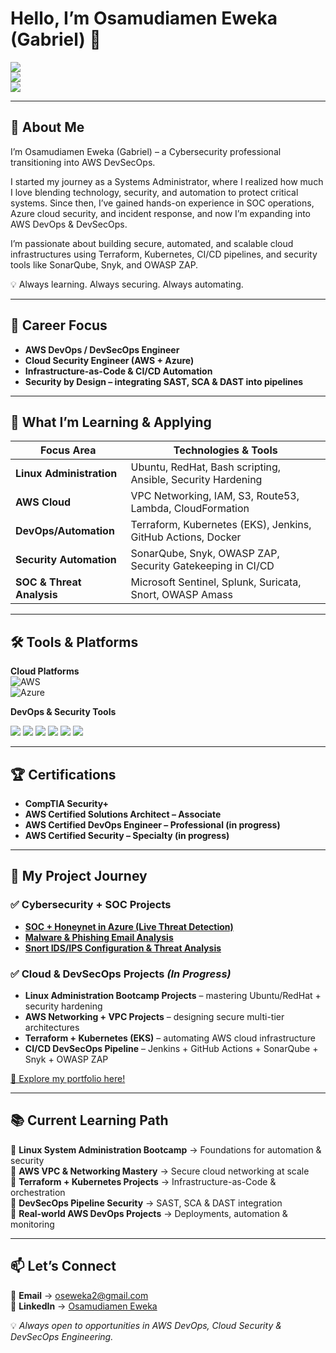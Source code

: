 # Hello, I’m Osamudiamen Eweka (Gabriel) 👋  

<a href="https://www.linkedin.com/in/gabriel-eweka//"><img src="https://img.shields.io/badge/-LinkedIn-0072b1?&style=for-the-badge&logo=linkedin&logoColor=white" /></a>  
<a href="mailto:oseweka2@gmail.com"><img src="https://img.shields.io/badge/-Email-D14836?style=for-the-badge&logo=gmail&logoColor=white" /></a>  
<a href="https://github.com/Eweka01"><img src="https://img.shields.io/badge/-GitHub-181717?style=for-the-badge&logo=github&logoColor=white" /></a>  

---

## 🚀 About Me  

I’m Osamudiamen Eweka (Gabriel) – a Cybersecurity professional transitioning into AWS DevSecOps.

I started my journey as a Systems Administrator, where I realized how much I love blending technology, security, and automation to protect critical systems. Since then, I’ve gained hands-on experience in SOC operations, Azure cloud security, and incident response, and now I’m expanding into AWS DevOps & DevSecOps.

I’m passionate about building secure, automated, and scalable cloud infrastructures using Terraform, Kubernetes, CI/CD pipelines, and security tools like SonarQube, Snyk, and OWASP ZAP.

💡 Always learning. Always securing. Always automating.

---

## 🎯 Career Focus  

- **AWS DevOps / DevSecOps Engineer**  
- **Cloud Security Engineer (AWS + Azure)**  
- **Infrastructure-as-Code & CI/CD Automation**  
- **Security by Design – integrating SAST, SCA & DAST into pipelines**  

---

## 🔑 What I’m Learning & Applying  

| **Focus Area**         | **Technologies & Tools**                                                                 |
|------------------------|-------------------------------------------------------------------------------------------|
| **Linux Administration** | Ubuntu, RedHat, Bash scripting, Ansible, Security Hardening |
| **AWS Cloud**          | VPC Networking, IAM, S3, Route53, Lambda, CloudFormation |
| **DevOps/Automation**  | Terraform, Kubernetes (EKS), Jenkins, GitHub Actions, Docker |
| **Security Automation**| SonarQube, Snyk, OWASP ZAP, Security Gatekeeping in CI/CD |
| **SOC & Threat Analysis** | Microsoft Sentinel, Splunk, Suricata, Snort, OWASP Amass |

---

## 🛠 Tools & Platforms  

**Cloud Platforms**  
![AWS](https://img.shields.io/badge/Amazon_AWS-232F3E?style=for-the-badge&logo=amazon-aws&logoColor=white)  
![Azure](https://img.shields.io/badge/Microsoft_Azure-0089D6?style=for-the-badge&logo=microsoft-azure&logoColor=white)  

**DevOps & Security Tools**  
<div>
  <img src="https://img.shields.io/badge/-Terraform-844FBA?style=for-the-badge&logo=terraform&logoColor=white" />
  <img src="https://img.shields.io/badge/-Kubernetes-326CE5?style=for-the-badge&logo=kubernetes&logoColor=white" />
  <img src="https://img.shields.io/badge/-Jenkins-D24939?style=for-the-badge&logo=jenkins&logoColor=white" />
  <img src="https://img.shields.io/badge/-GitHub_Actions-2088FF?style=for-the-badge&logo=github-actions&logoColor=white" />
  <img src="https://img.shields.io/badge/-Splunk-000000?style=for-the-badge&logo=splunk&logoColor=white" />
  <img src="https://img.shields.io/badge/-Microsoft_Sentinel-0078D4?style=for-the-badge&logo=microsoft&logoColor=white" />
</div>  

---

## 🏆 Certifications  

- **CompTIA Security+**  
- **AWS Certified Solutions Architect – Associate**  
- **AWS Certified DevOps Engineer – Professional (in progress)**  
- **AWS Certified Security – Specialty (in progress)**  

---

## 🚀 My Project Journey  

### ✅ Cybersecurity + SOC Projects  
- [**SOC + Honeynet in Azure (Live Threat Detection)**](https://github.com/Eweka01/Building-a-SOC-Honeynet-in-Azure-Live-Traffic-)  
- [**Malware & Phishing Email Analysis**](https://github.com/Eweka01/Malware-and-Phishing-Email-Analysis/tree/main)  
- [**Snort IDS/IPS Configuration & Threat Analysis**](https://github.com/Eweka01/Snort-IDS-IPS-Configuration-and-Analysis)  

### ✅ Cloud & DevSecOps Projects *(In Progress)*  
- **Linux Administration Bootcamp Projects** – mastering Ubuntu/RedHat + security hardening  
- **AWS Networking + VPC Projects** – designing secure multi-tier architectures  
- **Terraform + Kubernetes (EKS)** – automating AWS cloud infrastructure  
- **CI/CD DevSecOps Pipeline** – Jenkins + GitHub Actions + SonarQube + Snyk + OWASP ZAP  

[🔗 Explore my portfolio here!](https://github.com/Eweka01)  

---

## 📚 Current Learning Path  

📌 **Linux System Administration Bootcamp** → Foundations for automation & security  
📌 **AWS VPC & Networking Mastery** → Secure cloud networking at scale  
📌 **Terraform + Kubernetes Projects** → Infrastructure-as-Code & orchestration  
📌 **DevSecOps Pipeline Security** → SAST, SCA & DAST integration  
📌 **Real-world AWS DevOps Projects** → Deployments, automation & monitoring  

---

## 📫 Let’s Connect  

💌 **Email** → [oseweka2@gmail.com](mailto:oseweka2@gmail.com)  
🔗 **LinkedIn** → [Osamudiamen Eweka](https://www.linkedin.com/in/osamudiamen-eweka-85b3b3261/)  

💡 *Always open to opportunities in AWS DevOps, Cloud Security & DevSecOps Engineering.*  
